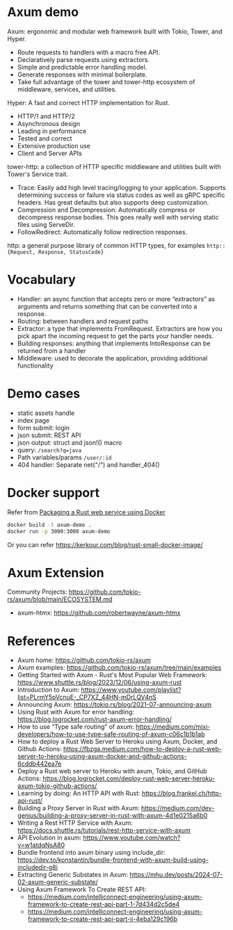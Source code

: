 Axum demo
============

Axum: ergonomic and modular web framework built with Tokio, Tower, and Hyper.

* Route requests to handlers with a macro free API.
* Declaratively parse requests using extractors.
* Simple and predictable error handling model.
* Generate responses with minimal boilerplate.
* Take full advantage of the tower and tower-http ecosystem of middleware, services, and utilities.

Hyper: A fast and correct HTTP implementation for Rust.

* HTTP/1 and HTTP/2
* Asynchronous design
* Leading in performance
* Tested and correct
* Extensive production use
* Client and Server APIs

tower-http: a collection of HTTP specific middleware and utilities built with Tower's Service trait.

* Trace: Easily add high level tracing/logging to your application. Supports determining success or failure via status codes as well as gRPC specific headers. Has great defaults but also supports deep customization.
* Compression and Decompression: Automatically compress or decompress response bodies. This goes really well with serving static files using ServeDir.
* FollowRedirect: Automatically follow redirection responses.

http: a general purpose library of common HTTP types, for examples `http::{Request, Response, StatusCode}` 

# Vocabulary

* Handler: an async function that accepts zero or more “extractors” as arguments and returns something that can be converted into a response.
* Routing: between handlers and request paths
* Extractor: a type that implements FromRequest. Extractors are how you pick apart the incoming request to get the parts your handler needs.
* Building responses: anything that implements IntoResponse can be returned from a handler
* Middleware: used to decorate the application, providing additional functionality

# Demo cases

* static assets handle
* index page
* form submit: login
* json submit: REST API
* json output: struct and json!() macro
* query:  `/search?q=java`
* Path variables/params `/user/:id`
* 404 handler:  Separate net("/") and handler_404() 

# Docker support
Refer from  [Packaging a Rust web service using Docker](https://blog.logrocket.com/packaging-a-rust-web-service-using-docker/) 

```bash
docker build -t axum-demo .
docker run -p 3000:3000 axum-demo
```

Or you can refer https://kerkour.com/blog/rust-small-docker-image/

# Axum Extension

Community Projects: https://github.com/tokio-rs/axum/blob/main/ECOSYSTEM.md

* axum-htmx:  https://github.com/robertwayne/axum-htmx

# References

* Axum home: https://github.com/tokio-rs/axum
* Axum examples: https://github.com/tokio-rs/axum/tree/main/examples
* Getting Started with Axum - Rust's Most Popular Web Framework: https://www.shuttle.rs/blog/2023/12/06/using-axum-rust
* Introduction to Axum: https://www.youtube.com/playlist?list=PLrmY5pVcnuE-_CP7XZ_44HN-mDrLQV4nS
* Announcing Axum: https://tokio.rs/blog/2021-07-announcing-axum
* Using Rust with Axum for error handling: https://blog.logrocket.com/rust-axum-error-handling/
* How to use “Type safe routing” of axum: https://medium.com/mixi-developers/how-to-use-type-safe-routing-of-axum-c06c1b1b1ab
* How to deploy a Rust Web Server to Heroku using Axum, Docker, and Github Actions: https://fbzga.medium.com/how-to-deploy-a-rust-web-server-to-heroku-using-axum-docker-and-github-actions-6cddb442ea7e
* Deploy a Rust web server to Heroku with axum, Tokio, and GitHub Actions: https://blog.logrocket.com/deploy-rust-web-server-heroku-axum-tokio-github-actions/
* Learning by doing: An HTTP API with Rust: https://blog.frankel.ch/http-api-rust/
* Building a Proxy Server in Rust with Axum: https://medium.com/dev-genius/building-a-proxy-server-in-rust-with-axum-4d1e0215a6b0
* Writing a Rest HTTP Service with Axum: https://docs.shuttle.rs/tutorials/rest-http-service-with-axum
* API Evolution in axum: https://www.youtube.com/watch?v=w1atdqNsA80
* Bundle frontend into axum binary using include_dir: https://dev.to/konstantin/bundle-frontend-with-axum-build-using-includedir-g8i
* Extracting Generic Substates in Axum: https://mhu.dev/posts/2024-07-02-axum-generic-substate/
* Using Axum Framework To Create REST API: 
   - https://medium.com/intelliconnect-engineering/using-axum-framework-to-create-rest-api-part-1-7d434d2c5de4
   - https://medium.com/intelliconnect-engineering/using-axum-framework-to-create-rest-api-part-ii-4eba129c196b

